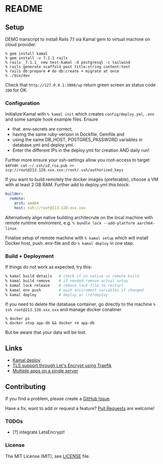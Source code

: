 # README

## Setup

DEMO transcript to install Rails 7.1 via Kamal gem to virtual machine on cloud
provider:

    % gem install kamal
    % gem install -v 7.1.1 rails
    % rails _7.1.1_ new test-kamal -d postgresql -c tailwind
    % rails generate scaffold post title:string content:text
    % rails db:prepare # do db:create + migrate at once
    % ./bin/dev

Check that `http://127.0.0.1:3000/up` return green screen as status code `200`
for OK.

### Configuration

Initialize Kamal with `% kamal init` which creates `config/deploy.yml`, `.env`
and some sample hook example files. Ensure

* that .env-secrets are correct,
* having the same ruby-version in Dockfile, Gemfile and
* using the same DB_HOST, POSTGRES_PASSWORD variables in database.yml and deploy.yml.
* Enter the different IPs in the deploy.yml for creation AND daily run!

Further more ensure your ssh-settings allow you root-access to target server.
`cat ~/.ssh/id_rsa.pub >> scp://root@213.128.xxx.xxx:/root/.ssh/authorized_keys`

If you want to build remotely the docker images (preferable), choose a VM with
at least 2 GB RAM. Further add to deploy.yml this block:

```yaml
builder:
  remote:
    arch: amd64
    host: ssh://root@213.128.xxx.xxx
```

Alternatively align native building architecrute on the local machine with
remote runtime enviroment, e.g. `% bundle lock --add-platform aarch64-linux`.

Finalise setup of remote machine with `% kamal setup` which will install Docker
host, push .env-file and do `% kamal deploy` in one step.

### Build + Deployment

If things do not work as expected, try this:

```sh
% kamal build details   # check if on native vs remote build
% kamal build remove    # if needed remove actual setup
% kamal lock release    # remove lock-file to restart
% kamal env push        # push enviroment variables if changed
% kamal deploy          # deploy or (re)deploy
```

If you need to delete the database container, go directly to the machine
`% ssh root@213.128.xxx.xxx` and manage docker conatiner

```
% docker ps
% docker stop app-db && docker rm app-db
```

But be aware that your data will be lost.

## Links

* [Kamal deploy](https://kamal-deploy.org/)
* [TLS support through Let's Encrypt using Traefik](https://github.com/basecamp/kamal/discussions/112)
* [Multiple apps on a single server](https://www.erikminkel.com/2023/09/29/using-kamal-to-host-multiple-apps-on-a-single-server/)

## Contributing

If you find a problem, please create a [GitHub Issue](https://github.com/netzfisch/test_kamal/issues).

Have a fix, want to add or request a feature? [Pull Requests](https://github.com/netzfisch/test_kamal/pulls) are welcome!

### TODOs

- [?] integrate LetsEncrypt!

### License

The MIT License (MIT), see [LICENSE](https://github.com/netzfisch/test_kamal/blob/master/LICENSE) file.
